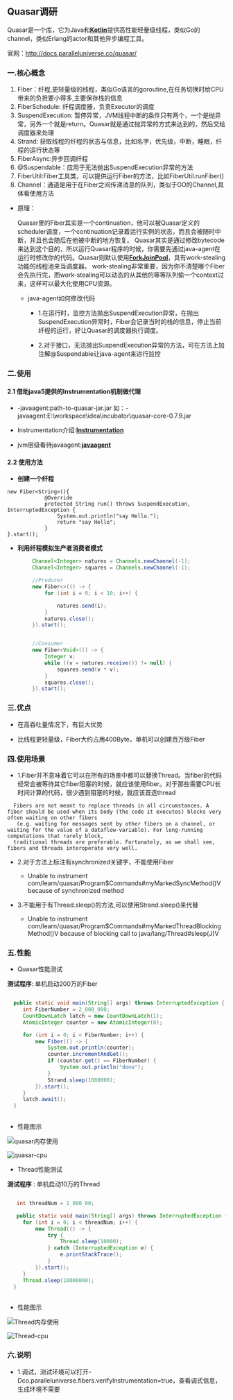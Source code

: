 ## Quasar调研 

Quasar是一个库，它为Java和[**Kotlin**](http://kotlinlang.org/)提供高性能轻量级线程，类似Go的channel，类似Erlang的actor和其他异步编程工具。

官网：http://docs.paralleluniverse.co/quasar/
  

###  一.核心概念

1. Fiber：纤程,更轻量级的线程，类似Go语言的goroutine,在任务切换时给CPU带来的负担要小得多,主要保存栈的信息
2. FiberSchedule: 纤程调度器，负责Executor的调度
3. SuspendExecution: 暂停异常，JVM线程中断的条件只有两个，一个是抛异常，另外一个就是return。Quasar就是通过抛异常的方式来达到的，然后交给调度器来处理
4. Strand: 获取线程的纤程的状态与信息，比如名字，优先级，中断，睡眠，纤程的运行状态等
5. FiberAsync:异步回调纤程
6. @Suspendable：应用于无法抛出SuspendExecution异常的方法
7. FiberUtil:Fiber工具类，可以提供运行Fiber的方法，比如FiberUtil.runFiber()
8. Channel：通道是用于在Fiber之间传递消息的队列，类似于GO的Channel,具体看使用方法

- 原理：
   
   Quasar里的Fiber其实是一个continuation，他可以被Quasar定义的scheduler调度，一个continuation记录着运行实例的状态，而且会被随时中断，并且也会随后在他被中断的地方恢复。
   Quasar其实是通过修改bytecode来达到这个目的，所以运行Quasar程序的时候，你需要先通过java-agent在运行时修改你的代码。Quasar则默认使用[**ForkJoinPool**](https://segmentfault.com/a/1190000008140126)，具有work-stealing功能的线程池来当调度器。
   work-stealing非常重要，因为你不清楚哪个Fiber会先执行完，而work-stealing可以动态的从其他的等等队列偷一个context过来，这样可以最大化使用CPU资源。
   
   - java-agent如何修改代码
   
     - 1.在运行时，监控方法抛出SuspendExecution异常，在抛出SuspendExecution异常时，Fiber会记录当时的栈的信息，停止当前纤程的运行，好让Quasar的调度器执行调度。
   
     - 2.对于接口，无法抛出SuspendExecution异常的方法，可在方法上加注解@Suspendable让java-agent来进行监控


###  二.使用

#### 2.1 借助java5提供的Instrumentation机制做代理

 - -javaagent:path-to-quasar-jar.jar  如：-javaagent:E:\workspace\idea\incubator\quasar-core-0.7.9.jar
 
 - Instrumentation介绍:[**Instrumentation**](https://www.ibm.com/developerworks/cn/java/j-lo-jse61/index.html)
 
 - jvm层级看待javaagent:[**javaagent**](http://www.infoq.com/cn/articles/javaagent-illustrated)
 
#### 2.2 使用方法
 
- **创建一个纤程**

```
new Fiber<String>(){
            @Override
            protected String run() throws SuspendExecution, InterruptedException {
                System.out.println("say Hello.");
                return "say Hello";
            }
}.start();

```

 - **利用纤程模拟生产者消费者模式**
 
```java
        Channel<Integer> natures = Channels.newChannel(-1);
        Channel<Integer> squares = Channels.newChannel(-1);

        //Producer
        new Fiber<>(() -> {
            for (int i = 0; i < 10; i++) {

                natures.send(i);
            }
            natures.close();
        }).start();


        //Consumer
        new Fiber<Void>(() -> {
            Integer v;
            while ((v = natures.receive()) != null) {
                squares.send(v * v);
            }
            squares.close();
        }).start();
``` 

### 三.优点

 - 在高吞吐量情况下，有巨大优势
 
 - 比线程更轻量级，Fiber大约占用400Byte，单机可以创建百万级Fiber

### 四.使用场景

 - 1.Fiber并不意味着它可以在所有的场景中都可以替换Thread。当fiber的代码经常会被等待其它fiber阻塞的时候，就应该使用fiber。对于那些需要CPU长时间计算的代码，很少遇到阻塞的时候，就应该首选thread
 
 ```
   Fibers are not meant to replace threads in all circumstances. A fiber should be used when its body (the code it executes) blocks very often waiting on other fibers
    (e.g. waiting for messages sent by other fibers on a channel, or waiting for the value of a dataflow-variable). For long-running computations that rarely block,
   traditional threads are preferable. Fortunately, as we shall see, fibers and threads interoperate very well.
 ```  
   
  
 - 2.对于方法上标注有synchronized关键字，不能使用Fiber
 
    - Unable to instrument com/learn/quasar/Program$Commands#myMarkedSyncMethod()V because of synchronized method

 - 3.不能用于有Thread.sleep()的方法,可以使用Strand.sleep()来代替
 
    - Unable to instrument com/learn/quasar/Program$Commands#myMarkedThreadBlockingMethod()V because of blocking call to java/lang/Thread#sleep(J)V

### 五.性能

 - Quasar性能测试
 
 **测试程序**: 单机启动200万的Fiber
 

   ```java
   
     public static void main(String[] args) throws InterruptedException {
        int FiberNumber = 2_000_000;
        CountDownLatch latch = new CountDownLatch(1);
        AtomicInteger counter = new AtomicInteger(0);

        for (int i = 0; i < FiberNumber; i++) {
            new Fiber(() -> {
                System.out.println(counter);
                counter.incrementAndGet();
                if (counter.get() == FiberNumber) {
                    System.out.println("done");
                }
                Strand.sleep(1000000);
            }).start();
        }
        latch.await();
     }
     
   ```


 - 性能图示
 
  ![quasar内存使用](quasar内存.png)
  
  ![quasar-cpu](quasar-cpu.png)
  
  
- Thread性能测试
 
 **测试程序** : 单机启动10万的Thread
 

 
 
   ```java

      int threadNum = 1_000_00;

      public static void main(String[] args) throws InterruptedException {
        for (int i = 0; i < threadNum; i++) {
            new Thread(() -> {
                try {
                    Thread.sleep(10000);
                } catch (InterruptedException e) {
                    e.printStackTrace();
                }
            }).start();
        }
        Thread.sleep(10000000);
     }
    
```
 
  
  - 性能图示
 
  ![Thread内存使用](thread内存.png)
  
  ![Thread-cpu](thread-cpu.png)

### 六.说明

 - 1.调试，测试环境可以打开-Dco.paralleluniverse.fibers.verifyInstrumentation=true，查看调式信息，生成环境不需要
 
 